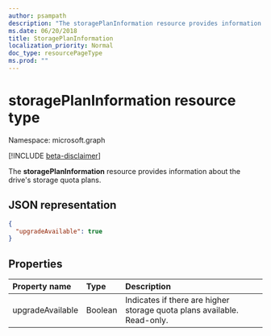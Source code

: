 ```yaml
---
author: psampath
description: "The storagePlanInformation resource provides information about the drive's storage quota plans."
ms.date: 06/20/2018
title: StoragePlanInformation
localization_priority: Normal
doc_type: resourcePageType
ms.prod: ""
---
```

# storagePlanInformation resource type

Namespace: microsoft.graph

[!INCLUDE [beta-disclaimer](../../includes/beta-disclaimer.md)]

The **storagePlanInformation** resource provides information about the drive's storage quota plans.

## JSON representation

<!-- {
  "blockType": "resource",
  "optionalProperties": [ ],
   "@odata.type": "microsoft.graph.storagePlanInformation",
} -->

```json
{
  "upgradeAvailable": true
}

```
## Properties

| Property name     | Type      | Description                                                             |
|:------------------|:----------|:----------------------------------------------------------------------- |
| upgradeAvailable  | Boolean   | Indicates if there are higher storage quota plans available. Read-only. |


<!--
{
  "type": "#page.annotation",
  "description": "storagePlanInformation resource contains information about storage quota plans that make up the drive's storage space quota.",
  "keywords": "quota,plans,upgradeAvailable",
  "section": "documentation",
  "tocPath": "Resources/StoragePlanInformation",
  "suppressions": []
}
-->

